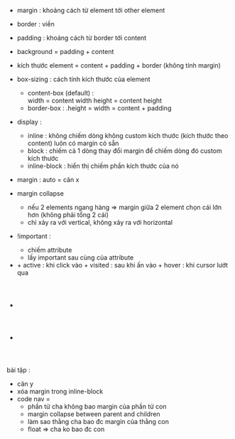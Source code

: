 - margin : khoảng cách từ element tới other element
- border : viền
- padding : khoảng cách từ border tới content
- background = padding + content
- kích thước element = content + padding + border (không tính margin)

- box-sizing : cách tính kích thước của element
    + content-box (default) :  
        width = content width
        height = content height
    + border-box : 
.height = width = content + padding

- display : 
    + inline : 
        không chiếm dòng
        không custom kích thước (kích thước theo content)
        luôn có margin có sẵn
    + block : 
        chiếm cả 1 dòng
        thay đổi margin để chiếm dòng đó
        custom kích thước
    + inline-block : hiển thị chiếm phần kích thước của nó

- margin : auto = căn x
- margin collapse
    + nếu 2 elements ngang hàng => margin giữa 2 element chọn cái lớn hơn (không phải tổng 2 cái)
    + chỉ xảy ra với vertical, không xảy ra với horizontal

- !important : 
    + chiếm attribute
    + lấy important sau cùng của attribute

- <a>
    + active : khi click vào
    + visited : sau khi ấn vào
    + hover : khi cursor lướt qua 

- <header>
- <nav>

bài tập : 
- căn y
- xóa margin trong inline-block
- code nav = <ul>
- phần tử cha không bao margin của phần tử con
+ margin collapse between parent and children
+ làm sao thằng cha bao đc margin của thằng con
- float => cha ko bao đc con 